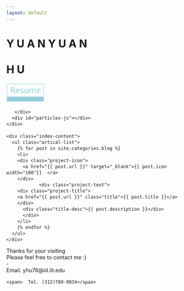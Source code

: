 ```yaml
---
layout: default
---
```

<head>

<head>

<body>
  <div class="index-wrapper">
    <div class="aside">
      <div class="info-card">
         <div class="Me">
      <h1>
        <span>Y</span>
        <span>U</span>
        <span>A</span>
        <span>N</span>
        <span>Y</span>
        <span>U</span>
        <span>A</span>
        <span>N</span>
        <span><br> <br/></span>
        <span>H</span>
        <span>U</span>
      </h1>
    </div>
        
   <div class="resume">
    <a class="resume-link" href=./Resume_HU.pdf" target="_blank"><img src="/images/Resume.svg" alt="" width="100"/></a>
   </div>
        
        
       </div>
      <div id="particles-js"></div>
    </div>

    <div class="index-content">
      <ul class="artical-list">
        {% for post in site.categories.blog %}
        <li>
        <div class="project-icon">
          <a href="{{ post.url }}" target="_blank">{{ post.icon width="100"}}  </a>
        </div>
                <div class="project-text">
        <div class="project-title">
        <a href="{{ post.url }}" class="title">{{ post.title }}</a>
        </div>  
          <div class="title-desc">{{ post.description }}</div>
          </div>  
        </li>
        {% endfor %}
      </ul>
    </div>
    
  </div>
  
   <div class="Foot">
    <div>Thanks for your visiting</div>
    <div>Please feel free to contact me :)</div>
    <div>-</div>
    <span>Email. yhu76@id.iit.edu  </span>

    <span>  Tel. (312)709-9034</span>

  </div>
  
</body>
